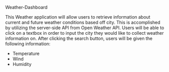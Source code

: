 Weather-Dashboard

This Weather application will allow users to retrieve information about current and future weather conditions based off city. This is accomplished by utilizing the server-side API from Open Weather API. Users will be able to click on a textbox in order to input the city they would like to collect weather information on. After clicking the search button, users will be given the following information:

- Temperature
- Wind
- Humidity
